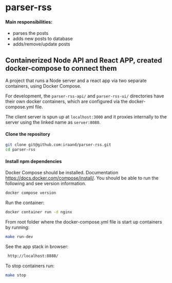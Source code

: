 # parser-rss

#### Main responsibilities:

- parses the posts
- adds new posts to database
- adds/remove/update posts


## Containerized Node API and React APP, created docker-compose to connect them
A project that runs a Node server and a react app via two separate containers, using Docker Compose.

For development, the ```parser-rss-api/``` and ```parser-rss-ui/``` directories have their own docker containers, which are configured via the docker-compose.yml file.


The client server is spun up at ```localhost:3000``` and it proxies internally to the server using the linked name as ```server:8080```.

#### Clone the repository

```bash
git clone git@github.com:iraand/parser-rss.git
cd parser-rss
```
####  Install npm dependencies
Docker Compose should be installed. Documentation https://docs.docker.com/compose/install/.
You should be able to run the following and see version information.

```bash
docker compose version
```
Run the container:

```bash
docker container run -d nginx
```
From root folder where the docker-compose.yml file is start up containers by running: 

```bash
make run-dev
```
See the app stack in browser:

```bash
 http://localhost:8888/
``` 

To stop containers run:

```bash
make stop
```